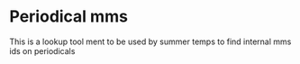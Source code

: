 # Periodical mms
This is a lookup tool ment to be used by summer temps to find internal mms ids on periodicals

